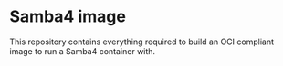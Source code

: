 # Samba4 image
This repository contains everything required to build an OCI compliant image to run a Samba4 container with.